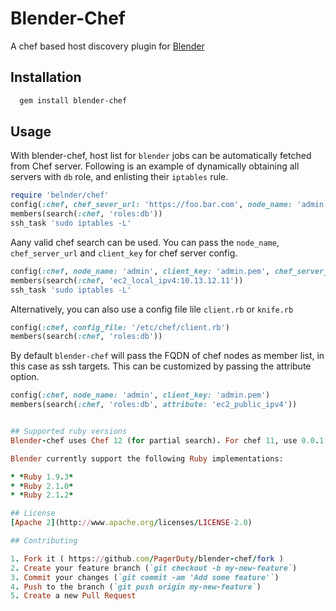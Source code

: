 # Blender-Chef

A chef based host discovery plugin for [Blender](https://github.com/PagerDuty/blender)

## Installation

```sh
  gem install blender-chef
```

## Usage
With blender-chef, host list for `blender` jobs can be automatically
fetched from Chef server. Following is an example of dynamically obtaining
all servers with `db` role, and enlisting their `iptables` rule.

```ruby
require 'belnder/chef'
config(:chef, chef_sever_url: 'https://foo.bar.com', node_name: 'admin', client_key: 'admin.pem')
members(search(:chef, 'roles:db'))
ssh_task 'sudo iptables -L'
```
Aany valid chef search can be used. You can pass the `node_name`, `chef_server_url` and `client_key` for chef server config.
```ruby
config(:chef, node_name: 'admin', client_key: 'admin.pem', chef_server_url: 'https://example.com')
members(search(:chef, 'ec2_local_ipv4:10.13.12.11'))
ssh_task 'sudo iptables -L'
```
Alternatively, you can also use a config file lile `client.rb` or `knife.rb`
```ruby
config(:chef, config_file: '/etc/chef/client.rb')
members(search(:chef, 'roles:db'))
```

By default `blender-chef` will pass the FQDN of chef nodes as member list,
in this case as ssh targets. This can be customized by passing the attribute
option.

```ruby
config(:chef, node_name: 'admin', client_key: 'admin.pem')
members(search(:chef, 'roles:db', attribute: 'ec2_public_ipv4'))


## Supported ruby versions
Blender-chef uses Chef 12 (for partial search). For chef 11, use 0.0.1 version of blender-chef.

Blender currently support the following Ruby implementations:

* *Ruby 1.9.3*
* *Ruby 2.1.0*
* *Ruby 2.1.2*

## License
[Apache 2](http://www.apache.org/licenses/LICENSE-2.0)

## Contributing

1. Fork it ( https://github.com/PagerDuty/blender-chef/fork )
2. Create your feature branch (`git checkout -b my-new-feature`)
3. Commit your changes (`git commit -am 'Add some feature'`)
4. Push to the branch (`git push origin my-new-feature`)
5. Create a new Pull Request
```
